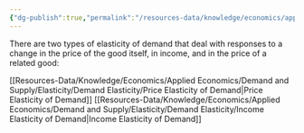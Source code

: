 ```yaml
---
{"dg-publish":true,"permalink":"/resources-data/knowledge/economics/applied-economics/demand-and-supply/elasticity/demand-elasticity/"}
---
```


There are two types of elasticity of demand that deal with responses to a change in the price of the good itself, in income, and in the price of a related good:

[[Resources-Data/Knowledge/Economics/Applied Economics/Demand and Supply/Elasticity/Demand Elasticity/Price Elasticity of Demand\|Price Elasticity of Demand]]
[[Resources-Data/Knowledge/Economics/Applied Economics/Demand and Supply/Elasticity/Demand Elasticity/Income Elasticity of Demand\|Income Elasticity of Demand]]
